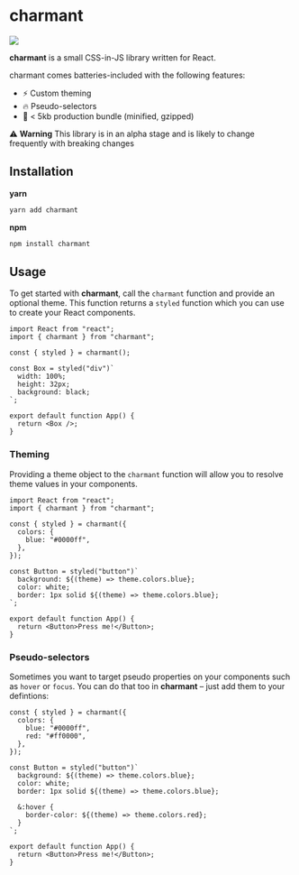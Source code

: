 # charmant

<p>
  <a href='https://www.npmjs.com/package/charmant'>
    <img src="https://img.shields.io/bundlephobia/minzip/charmant?color=green" />
  </a>
</p>

**charmant** is a small CSS-in-JS library written for React.

charmant comes batteries-included with the following features:

- ⚡️ Custom theming
- 🔥 Pseudo-selectors
- 🎉 < 5kb production bundle (minified, gzipped)

⚠️ **Warning** This library is in an alpha stage and is likely to change frequently with breaking changes

## Installation

**yarn**

```sh
yarn add charmant
```

**npm**

```sh
npm install charmant
```

## Usage

To get started with **charmant**, call the `charmant` function and provide an optional theme. This function returns a `styled` function which you can use to create your React components.

```tsx
import React from "react";
import { charmant } from "charmant";

const { styled } = charmant();

const Box = styled("div")`
  width: 100%;
  height: 32px;
  background: black;
`;

export default function App() {
  return <Box />;
}
```

### Theming

Providing a theme object to the `charmant` function will allow you to resolve theme values in your components.

```tsx
import React from "react";
import { charmant } from "charmant";

const { styled } = charmant({
  colors: {
    blue: "#0000ff",
  },
});

const Button = styled("button")`
  background: ${(theme) => theme.colors.blue};
  color: white;
  border: 1px solid ${(theme) => theme.colors.blue};
`;

export default function App() {
  return <Button>Press me!</Button>;
}
```

### Pseudo-selectors

Sometimes you want to target pseudo properties on your components such as `hover` or `focus`. You can do that too in **charmant** – just add them to your defintions:

```tsx
const { styled } = charmant({
  colors: {
    blue: "#0000ff",
    red: "#ff0000",
  },
});

const Button = styled("button")`
  background: ${(theme) => theme.colors.blue};
  color: white;
  border: 1px solid ${(theme) => theme.colors.blue};

  &:hover {
    border-color: ${(theme) => theme.colors.red};
  }
`;

export default function App() {
  return <Button>Press me!</Button>;
}
```
